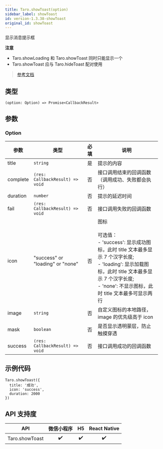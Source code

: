 ```yaml
---
title: Taro.showToast(option)
sidebar_label: showToast
id: version-1.3.38-showToast
original_id: showToast
---
```


显示消息提示框

**注意**
- Taro.showLoading 和 Taro.showToast 同时只能显示一个
- Taro.showToast 应与 Taro.hideToast 配对使用

> [参考文档](https://developers.weixin.qq.com/miniprogram/dev/api/ui/interaction/wx.showToast.html)

## 类型

```tsx
(option: Option) => Promise<CallbackResult>
```

## 参数

### Option

| 参数 | 类型 | 必填 | 说明 |
| --- | --- | :---: | --- |
| title | `string` | 是 | 提示的内容 |
| complete | `(res: CallbackResult) => void` | 否 | 接口调用结束的回调函数（调用成功、失败都会执行） |
| duration | `number` | 否 | 提示的延迟时间 |
| fail | `(res: CallbackResult) => void` | 否 | 接口调用失败的回调函数 |
| icon | "success" or "loading" or "none" | 否 | 图标<br /><br />可选值：<br />- 'success': 显示成功图标，此时 title 文本最多显示 7 个汉字长度;<br />- 'loading': 显示加载图标，此时 title 文本最多显示 7 个汉字长度;<br />- 'none': 不显示图标，此时 title 文本最多可显示两行 |
| image | `string` | 否 | 自定义图标的本地路径，image 的优先级高于 icon |
| mask | `boolean` | 否 | 是否显示透明蒙层，防止触摸穿透 |
| success | `(res: CallbackResult) => void` | 否 | 接口调用成功的回调函数 |

## 示例代码

```tsx
Taro.showToast({
  title: '成功',
  icon: 'success',
  duration: 2000
})
```

## API 支持度

| API | 微信小程序 | H5 | React Native |
| :---: | :---: | :---: | :---: |
| Taro.showToast | ✔️ | ✔️ | ✔️ |

